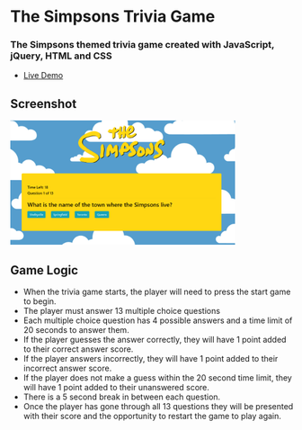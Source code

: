 <h1>The Simpsons Trivia Game</h1>
<h3>The Simpsons themed trivia game created with JavaScript, jQuery, HTML and CSS</h3>

<ul>
<li><a href="https://adam28p.github.io/TriviaGame/" target="_blank">Live Demo</a></li>
</ul>

<h2>Screenshot</h2>
<img src="assets/images/simpsons-screenshot.png" width="400" alt="game screenshot" />

<h2>Game Logic</h2>
<ul>
<li>When the trivia game starts, the player will need to press the start game to begin.</li>
<li>The player must answer 13 multiple choice questions</li>
<li>Each multiple choice question has 4 possible answers and a time limit of 20 seconds to answer them.</li>
<li>If the player guesses the answer correctly, they will have 1 point added to their correct answer score.</li>
<li>If the player answers incorrectly, they will have 1 point added to their incorrect answer score.</li>
<li>If the player does not make a guess within the 20 second time limit, they will have 1 point added to their unanswered score.</li>
<li>There is a 5 second break in between each question.</li>
<li>Once the player has gone through all 13 questions they will be presented with their score and the opportunity to restart the game to play again.</li>
</ul>